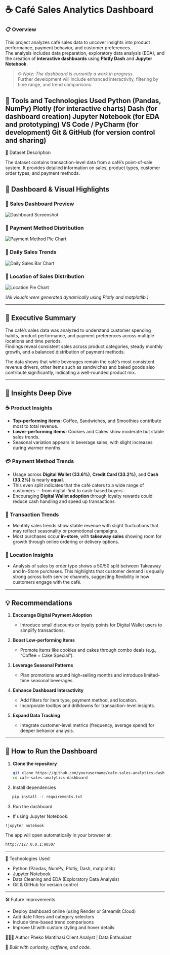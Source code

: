 # ☕ Café Sales Analytics Dashboard

### 📋 Overview
This project analyzes café sales data to uncover insights into product performance, payment behavior, and customer preferences.  
The analysis includes data preparation, exploratory data analysis (EDA), and the creation of **interactive dashboards** using **Plotly Dash** and **Jupyter Notebook**.  

> ⚙️ *Note: The dashboard is currently a work in progress.*  
> Further development will include enhanced interactivity, filtering by time range, and trend comparisons.



🧰 Tools and Technologies Used
Python (Pandas, NumPy)
Plotly (for interactive charts)
Dash (for dashboard creation)
Jupyter Notebook (for EDA and prototyping)
VS Code / PyCharm (for development)
Git & GitHub (for version control and sharing)
---

🧾 Dataset Description

The dataset contains transaction-level data from a café’s point-of-sale system.
It provides detailed information on sales, product types, customer order types, and payment methods.

## 📸 Dashboard & Visual Highlights

### 🔹 Sales Dashboard Preview
![Dashboard Screenshot](https://github.com/pheko49/cafe-sales-analytics-dashboard/blob/main/Images/Screenshot%202025-10-24%20at%2001.17.05.png)

### 🔹 Payment Method Distribution
![Payment Method Pie Chart](https://github.com/pheko49/cafe-sales-analytics-dashboard/blob/6640fd993cd29d41045ff73656667268015a0f30/Images/newplot-7.png)

### 🔹 Daily Sales Trends
![Daily Sales Bar Chart](https://github.com/pheko49/cafe-sales-analytics-dashboard/blob/main/Images/Screenshot%202025-10-24%20at%2001.22.27.png)

### 🔹 Location of Sales Distribution
![Location Pie Chart](https://github.com/pheko49/cafe-sales-analytics-dashboard/blob/8f85c4bb79bcce59128022445ed39344e30cfd1c/Images/newplot-6.png)

*(All visuals were generated dynamically using Plotly and matplotlib.)*

---

## 🧠 Executive Summary

The café’s sales data was analyzed to understand customer spending habits, product performance, and payment preferences across multiple locations and time periods.  
Findings reveal consistent sales across product categories, steady monthly growth, and a balanced distribution of payment methods.  

The data shows that while beverages remain the café’s most consistent revenue drivers, other items such as sandwiches and baked goods also contribute significantly, indicating a well-rounded product mix.

---

## 🔎 Insights Deep Dive

### ☕ Product Insights
- **Top-performing items:** Coffee, Sandwiches, and Smoothies contribute most to total revenue.  
- **Lower-performing items:** Cookies and Cakes show moderate but stable sales trends.  
- Seasonal variation appears in beverage sales, with slight increases during warmer months.

### 💳 Payment Method Trends
- Usage across **Digital Wallet (33.6%)**, **Credit Card (33.2%)**, and **Cash (33.2%)** is nearly **equal**.  
- This even split indicates that the café caters to a wide range of customers — from digital-first to cash-based buyers.  
- Encouraging **Digital Wallet adoption** through loyalty rewards could reduce cash handling and speed up transactions.

### 📅 Transaction Trends
- Monthly sales trends show stable revenue with slight fluctuations that may reflect seasonality or promotional campaigns.  
- Most purchases occur **in-store**, with **takeaway sales** showing room for growth through online ordering or delivery options.

### 📍 Location Insights
- Analysis of sales by order type shows a 50/50 split between Takeaway and In-Store purchases. This highlights that customer demand is equally strong across both service channels, suggesting flexibility in how customers engage with the café.

---

## 💡 Recommendations

1. **Encourage Digital Payment Adoption**  
   - Introduce small discounts or loyalty points for Digital Wallet users to simplify transactions.  

2. **Boost Low-performing Items**  
   - Promote items like cookies and cakes through combo deals (e.g., “Coffee + Cake Special”).  

3. **Leverage Seasonal Patterns**  
   - Plan promotions around high-selling months and introduce limited-time seasonal beverages.  

4. **Enhance Dashboard Interactivity**  
   - Add filters for item type, payment method, and location.  
   - Incorporate tooltips and drilldowns for transaction-level insights.  

5. **Expand Data Tracking**  
   - Integrate customer-level metrics (frequency, average spend) for deeper behavior analysis.

---

## 🚀 How to Run the Dashboard

1. **Clone the repository**
   ```bash
   git clone https://github.com/yourusername/cafe-sales-analytics-dashboard.git
   cd cafe-sales-analytics-dashboard
2. Install dependencies
```bash
   pip install -r requirements.txt
```
3. Run the dashboard
- If using Jupyter Notebook:
```
!jupyter notebook
```

The app will open automatically in your browser at:
```
http://127.0.0.1:8050/
```
---

🧩 Technologies Used
- Python (Pandas, NumPy, Plotly, Dash, matplotlib)
- Jupyter Notebook
- Data Cleaning and EDA (Exploratory Data Analysis)
- Git & GitHub for version control
  
---

🛠️ Future Improvements
- Deploy dashboard online (using Render or Streamlit Cloud)
- Add date filters and category selectors
- Include time-based trend comparisons
- Improve UI with custom styling and hover details


👩🏽‍💻 Author
Pheko Mantlhasi
Client Analyst | Data Enthusiast


  📌 *Built with curiosity, caffeine, and code.*

